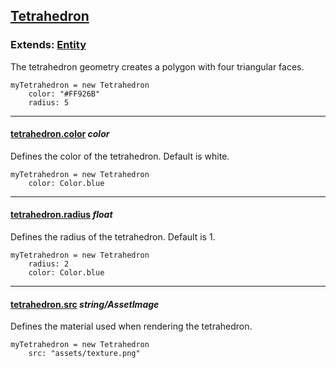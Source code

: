 ## [Tetrahedron](#tetrahedron)

### Extends: [Entity](#entity)

The tetrahedron geometry creates a polygon with four triangular faces.

	myTetrahedron = new Tetrahedron
		color: "#FF926B"
		radius: 5

-------------------------------------------------------

#### [tetrahedron.color](#tetrahedron-color) *color*

Defines the color of the tetrahedron. Default is white.

	myTetrahedron = new Tetrahedron
		color: Color.blue

-------------------------------------------------------

#### [tetrahedron.radius](#tetrahedron-radius) *float*

Defines the radius of the tetrahedron. Default is 1.

	myTetrahedron = new Tetrahedron
		radius: 2
		color: Color.blue

-------------------------------------------------------

#### [tetrahedron.src](#tetrahedron-src) *string/AssetImage*

Defines the material used when rendering the tetrahedron.

	myTetrahedron = new Tetrahedron
		src: "assets/texture.png"
